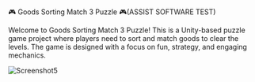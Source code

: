 🎮 Goods Sorting Match 3 Puzzle 🎮(ASSIST SOFTWARE TEST)

Welcome to Goods Sorting Match 3 Puzzle! This is a Unity-based puzzle game project where players need to sort and match goods to clear the levels. The game is designed with a focus on fun, strategy, and engaging mechanics.

![Screenshot5](https://github.com/user-attachments/assets/89430580-ed49-4229-ae72-df4d87250234)
